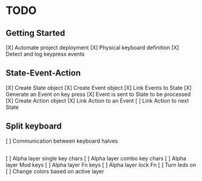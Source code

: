 # TODO

## Getting Started
[X] Automate project deployment
[X] Physical keyboard definition
[X] Detect and log keypress events

## State-Event-Action
[X] Create State object
[X] Create Event object
[X] Link Events to State
[X] Generate an Event on key press
[X] Event is sent to State to be processed
[X] Create Action object
[X] Link Action to an Event
[ ] Link Action to next State

## Split keyboard
[ ] Communication between keyboard halves

##
[ ] Alpha layer single key chars
[ ] Alpha layer combo key chars
[ ] Alpha layer Mod keys
[ ] Alpha layer Fn keys
[ ] Alpha layer lock Fn
[ ] Turn leds on
[ ] Change colors based on active layer
